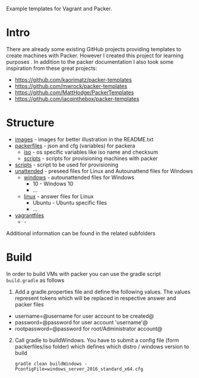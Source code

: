 Example templates for Vagrant and Packer.
# Intro
There are already some existing GitHub projects providing templates to create machines with Packer. However I created this project for learning purposes . In addition to the packer documentation I also took some inspiration from these great projects:
* https://github.com/kaorimatz/packer-templates
* https://github.com/mwrock/packer-templates
* https://github.com/MattHodge/PackerTemplates
* https://github.com/jacqinthebox/packer-templates

# Structure
+ [images](https://github.com/papanito/packer-vagrant/tree/master/images) - images for better illustration in the README.txt
+ [packerfiles](https://github.com/papanito/packer-vagrant/tree/master/packerfiles) - json and cfg (variables) for packera
  + [iso](https://github.com/papanito/packer-vagrant/tree/master/packerfiles/iso) - os specific variables like iso name and checksum
  + [scripts](https://github.com/papanito/packer-vagrant/tree/master/packerfiles/scripts) - scripts for provisioning machines with packer
+ [scripts](https://github.com/papanito/packer-vagrant/tree/master/scripts) - script to be used for provisioning
+ [unattended](https://github.com/papanito/packer-vagrant/tree/master/unattended) - preseed files for Linux and Autounattend files for Windows
  + [windows](https://github.com/papanito/packer-vagrant/tree/master/unattended/windows) - autounattended files for Windows
    + 10         - Windows 10
    + ...
  + [linux](https://github.com/papanito/packer-vagrant/tree/master/unattended/linux) - answer files for Linux
    + Ubuntu     - Ubuntu specific files
    + ...
+ [vagrantfiles](https://github.com/papanito/packer-vagrant/tree/master/vagrantfiles)
  + <os version> - 

Additional information can be found in the related subfolders

# Build
In order to build VMs with packer you can use the gradle script ```build.gradle``` as follows
1. Add a gradle.properties file and define the following values. The values represent tokens which will be replaced in respective answer and packer files
+ username=@username for user account to be created@
+ password=@password for user account 'username'@
+ rootpassword=@password for root/Administrator account@
2. Call gradle to buildWindows. You have to submit a config file (form packerfiles/iso folder) which defines which distro / windows version to build

   ```gradle clean buildWindows -PconfigFile=windows_server_2016_standard_x64.cfg```
